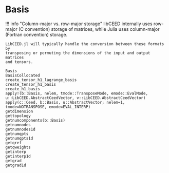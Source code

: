 # Basis

!!! info "Column-major vs. row-major storage"
    libCEED internally uses row-major (C convention) storage of matrices,
    while Julia uses column-major (Fortran convention) storage.

    LibCEED.jl will typically handle the conversion between these formats by
    transposing or permuting the dimensions of the input and output matrices
    and tensors.

```@docs
Basis
BasisCollocated
create_tensor_h1_lagrange_basis
create_tensor_h1_basis
create_h1_basis
apply!(b::Basis, nelem, tmode::TransposeMode, emode::EvalMode, u::LibCEED.AbstractCeedVector, v::LibCEED.AbstractCeedVector)
apply(c::Ceed, b::Basis, u::AbstractVector; nelem=1, tmode=NOTRANSPOSE, emode=EVAL_INTERP)
getdimension
gettopology
getnumcomponents(b::Basis)
getnumnodes
getnumnodes1d
getnumqpts
getnumqpts1d
getqref
getqweights
getinterp
getinterp1d
getgrad
getgrad1d
```
